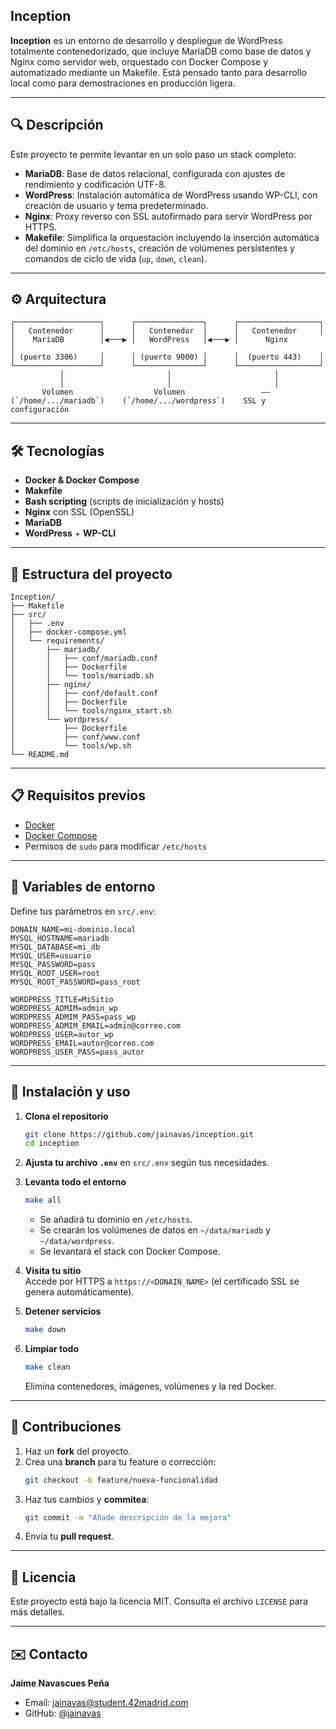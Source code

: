 ## Inception

**Inception** es un entorno de desarrollo y despliegue de WordPress totalmente contenedorizado, que incluye MariaDB como base de datos y Nginx como servidor web, orquestado con Docker Compose y automatizado mediante un Makefile. Está pensado tanto para desarrollo local como para demostraciones en producción ligera.

---

## 🔍 Descripción

Este proyecto te permite levantar en un solo paso un stack completo:

- **MariaDB**: Base de datos relacional, configurada con ajustes de rendimiento y codificación UTF-8.
- **WordPress**: Instalación automática de WordPress usando WP-CLI, con creación de usuario y tema predeterminado.
- **Nginx**: Proxy reverso con SSL autofirmado para servir WordPress por HTTPS.
- **Makefile**: Simplifica la orquestación incluyendo la inserción automática del dominio en `/etc/hosts`, creación de volúmenes persistentes y comandos de ciclo de vida (`up`, `down`, `clean`).

---

## ⚙️ Arquitectura

```
┌───────────────────┐      ┌───────────────┐      ┌──────────────────┐
│   Contenedor      │      │   Contenedor  │      │   Contenedor     │
│    MariaDB        │◀───▶ │   WordPress   │◀───▶ │      Nginx        │
│ (puerto 3306)     │      │ (puerto 9000) │      │  (puerto 443)    │
└───────────────────┘      └───────────────┘      └──────────────────┘
           │                       │                       │
           │                       │                       │
       Volumen                  Volumen                 ––
(`/home/.../mariadb`)    (`/home/.../wordpress`)    SSL y configuración
```

---

## 🛠 Tecnologías

- **Docker & Docker Compose**  
- **Makefile**  
- **Bash scripting** (scripts de inicialización y hosts)  
- **Nginx** con SSL (OpenSSL)  
- **MariaDB**  
- **WordPress** + **WP-CLI**  

---

## 📂 Estructura del proyecto

```text
Inception/
├── Makefile
├── src/
│   ├── .env
│   ├── docker-compose.yml
│   └── requirements/
│       ├── mariadb/
│       │   ├── conf/mariadb.conf
│       │   ├── Dockerfile
│       │   └── tools/mariadb.sh
│       ├── nginx/
│       │   ├── conf/default.conf
│       │   ├── Dockerfile
│       │   └── tools/nginx_start.sh
│       └── wordpress/
│           ├── Dockerfile
│           ├── conf/www.conf
│           └── tools/wp.sh
└── README.md
```

---

## 📋 Requisitos previos

- [Docker](https://www.docker.com/)  
- [Docker Compose](https://docs.docker.com/compose/)  
- Permisos de `sudo` para modificar `/etc/hosts`

---

## 🔧 Variables de entorno

Define tus parámetros en `src/.env`:

```dotenv
DONAIN_NAME=mi-dominio.local
MYSQL_HOSTNAME=mariadb
MYSQL_DATABASE=mi_db
MYSQL_USER=usuario
MYSQL_PASSWORD=pass
MYSQL_ROOT_USER=root
MYSQL_ROOT_PASSWORD=pass_root

WORDPRESS_TITLE=MiSitio
WORDPRESS_ADMIM=admin_wp
WORDPRESS_ADMIM_PASS=pass_wp
WORDPRESS_ADMIM_EMAIL=admin@correo.com
WORDPRESS_USER=autor_wp
WORDPRESS_EMAIL=autor@correo.com
WORDPRESS_USER_PASS=pass_autor
```

---

## 🚀 Instalación y uso

1. **Clona el repositorio**  
   ```bash
   git clone https://github.com/jainavas/inception.git
   cd inception
   ```

2. **Ajusta tu archivo `.env`** en `src/.env` según tus necesidades.

3. **Levanta todo el entorno**  
   ```bash
   make all
   ```
   - Se añadirá tu dominio en `/etc/hosts`.
   - Se crearán los volúmenes de datos en `~/data/mariadb` y `~/data/wordpress`.
   - Se levantará el stack con Docker Compose.

4. **Visita tu sitio**  
   Accede por HTTPS a `https://<DONAIN_NAME>` (el certificado SSL se genera automáticamente).

5. **Detener servicios**  
   ```bash
   make down
   ```

6. **Limpiar todo**  
   ```bash
   make clean
   ```
   Elimina contenedores, imágenes, volúmenes y la red Docker.

---

## 🤝 Contribuciones

1. Haz un **fork** del proyecto.
2. Crea una **branch** para tu feature o corrección:  
   ```bash
   git checkout -b feature/nueva-funcionalidad
   ```
3. Haz tus cambios y **commitea**:  
   ```bash
   git commit -m "Añade descripción de la mejora"
   ```
4. Envía tu **pull request**.

---

## 📄 Licencia

Este proyecto está bajo la licencia MIT. Consulta el archivo `LICENSE` para más detalles.

---

## ✉️ Contacto

**Jaime Navascues Peña**  
- Email: jainavas@student.42madrid.com
- GitHub: [@jainavas](https://github.com/jainavas)  
